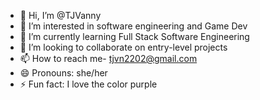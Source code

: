 - 👋 Hi, I’m @TJVanny
- 👀 I’m interested in software engineering and Game Dev
- 🌱 I’m currently learning Full Stack Software Engineering
- 💞️ I’m looking to collaborate on entry-level projects
- 📫 How to reach me- tjvn2202@gmail.com
- 😄 Pronouns: she/her
- ⚡ Fun fact: I love the color purple

<!---
TJVanny/TJVanny is a ✨ special ✨ repository because its `README.md` (this file) appears on your GitHub profile.
You can click the Preview link to take a look at your changes.
--->

